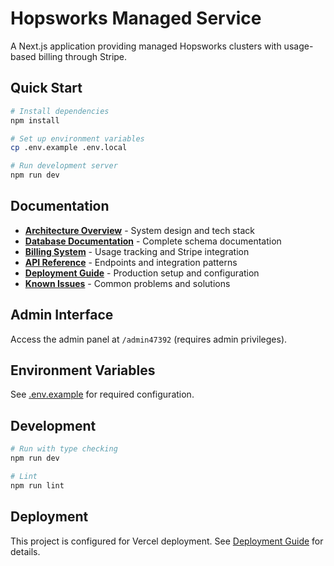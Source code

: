 # Hopsworks Managed Service

A Next.js application providing managed Hopsworks clusters with usage-based billing through Stripe.

## Quick Start

```bash
# Install dependencies
npm install

# Set up environment variables
cp .env.example .env.local

# Run development server
npm run dev
```

## Documentation

- **[Architecture Overview](docs/architecture.md)** - System design and tech stack
- **[Database Documentation](docs/database/)** - Complete schema documentation
- **[Billing System](docs/billing.md)** - Usage tracking and Stripe integration
- **[API Reference](docs/api.md)** - Endpoints and integration patterns
- **[Deployment Guide](docs/deployment.md)** - Production setup and configuration
- **[Known Issues](docs/known-issues.md)** - Common problems and solutions

## Admin Interface

Access the admin panel at `/admin47392` (requires admin privileges).

## Environment Variables

See [.env.example](.env.example) for required configuration.

## Development

```bash
# Run with type checking
npm run dev

# Lint
npm run lint
```

## Deployment

This project is configured for Vercel deployment. See [Deployment Guide](docs/DEPLOYMENT.md) for details.